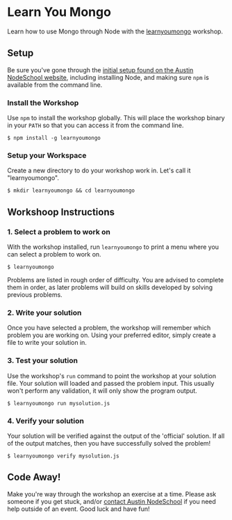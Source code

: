# Learn You Mongo #

Learn how to use Mongo through Node with the [learnyoumongo](https://github.com/evanlucas/learnyoumongo) workshop.

## Setup ##

Be sure you've gone through the [initial setup found on the Austin NodeSchool website](http://nodeschool.io/austin/#getting-started), including installing Node, and making sure `npm` is available from the command line.

### Install the Workshop

Use `npm` to install the workshop globally. This will place the workshop binary in your `PATH` so that you can access it from the command line.

```
$ npm install -g learnyoumongo
```

### Setup your Workspace

Create a new directory to do your workshop work in.  Let's call it "learnyoumongo".

```
$ mkdir learnyoumongo && cd learnyoumongo
```

## Workshoop Instructions

### 1. Select a problem to work on

With the workshop installed, run `learnyoumongo` to print a menu where you can select a problem to work on.

```
$ learnyoumongo
```

Problems are listed in rough order of difficulty. You are advised to complete them in order, as later problems will build on skills developed by solving previous problems.

### 2. Write your solution

Once you have selected a problem, the workshop will remember which problem you are working on. Using your preferred editor, simply create a file to write your solution in.

### 3. Test your solution

Use the workshop's `run` command to point the workshop at your solution file. Your solution will loaded and passed the problem input. This usually won't perform any validation, it will only show the program output.

```
$ learnyoumongo run mysolution.js
```

### 4. Verify your solution

Your solution will be verified against the output of the 'official' solution. If all of the output matches, then you have successfully solved the problem!

```
$ learnyoumongo verify mysolution.js
```

## Code Away! ##

Make you're way through the workshop an exercise at a time. Please ask someone if you get stuck, and/or [contact Austin NodeSchool](http://nodeschool.io/austin/#contact) if you need help outside of an event. Good luck and have fun!
